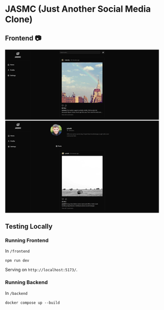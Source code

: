 # JASMC (Just Another Social Media Clone)

## Frontend 📷

<img src="images/ss-1.png" alt="Frontend Screenshot" width="700px" />
<img src="images/ss-2.png" alt="Frontend Screenshot" width="700px" />

## Testing Locally

### Running Frontend

In `/frontend`

```
npm run dev
```

Serving on `http://localhost:5173/`.

### Running Backend

In `/backend`

```
docker compose up --build
```

